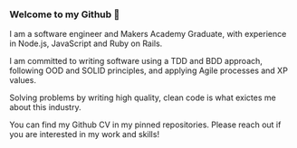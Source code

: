 ### Welcome to my Github 🙂

I am a software engineer and Makers Academy Graduate, with experience in Node.js, JavaScript and Ruby on Rails.

I am committed to writing software using a TDD and BDD approach, following OOD and SOLID principles, and applying Agile processes and XP values.

Solving problems by writing high quality, clean code is what exictes me about this industry. 

You can find my Github CV in my pinned repositories. Please reach out if you are interested in my work and skills!

